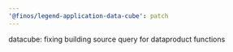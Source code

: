 ```yaml
---
'@finos/legend-application-data-cube': patch
---
```


datacube: fixing building source query for dataproduct functions
